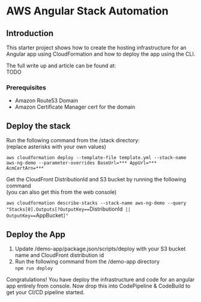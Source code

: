# AWS Angular Stack Automation

## Introduction
This starter project shows how to create the hosting infrastructure for an Angular app using CloudFormation and how to deploy the app using the CLI.

The full write up and article can be found at:  
TODO

### Prerequisites
* Amazon Route53 Domain
* Amazon Certificate Manager cert for the domain

## Deploy the stack

Run the following command from the /stack directory:  
(replace asterisks with your own values)

`aws cloudformation deploy --template-file template.yml --stack-name aws-ng-demo --parameter-overrides BaseUrl=*** AppUrl=*** AcmCertArn=***`

Get the CloudFront DistributionId and S3 bucket by running the following command  
(you can also get this from the web console)

`aws cloudformation describe-stacks --stack-name aws-ng-demo --query "Stacks[0].Outputs[?OutputKey==`DistributionId` || OutputKey==`AppBucket`]"`

## Deploy the App

1. Update /demo-app/package.json/scripts/deploy with your S3 bucket name and CloudFront distribution id
2. Run the following command from the /demo-app directory  
`npm run deploy`

Congratulations! You have deploy the infrastructure and code for an angular app entirely from console. Now drop this into CodePipeline & CodeBuild to get your CI/CD pipeline started.